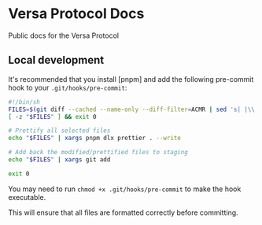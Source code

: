 # Versa Protocol Docs

Public docs for the Versa Protocol

## Local development

It's recommended that you install [pnpm] and add the following pre-commit hook to your `.git/hooks/pre-commit`:

```sh
#!/bin/sh
FILES=$(git diff --cached --name-only --diff-filter=ACMR | sed 's| |\\ |g')
[ -z "$FILES" ] && exit 0

# Prettify all selected files
echo "$FILES" | xargs pnpm dlx prettier . --write

# Add back the modified/prettified files to staging
echo "$FILES" | xargs git add

exit 0
```

You may need to run `chmod +x .git/hooks/pre-commit` to make the hook executable.

This will ensure that all files are formatted correctly before committing.
